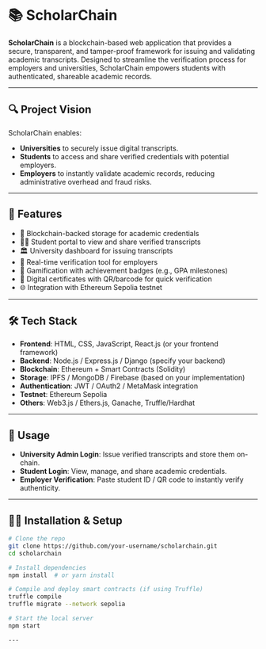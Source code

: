# 📚 ScholarChain

**ScholarChain** is a blockchain-based web application that provides a secure, transparent, and tamper-proof framework for issuing and validating academic transcripts. Designed to streamline the verification process for employers and universities, ScholarChain empowers students with authenticated, shareable academic records.

---

## 🔍 Project Vision

ScholarChain enables:
- **Universities** to securely issue digital transcripts.
- **Students** to access and share verified credentials with potential employers.
- **Employers** to instantly validate academic records, reducing administrative overhead and fraud risks.

---

## 🚀 Features

- 🔐 Blockchain-backed storage for academic credentials  
- 👨‍🎓 Student portal to view and share verified transcripts  
- 🏛️ University dashboard for issuing transcripts  
- 🧾 Real-time verification tool for employers  
- 🏅 Gamification with achievement badges (e.g., GPA milestones)  
- 📜 Digital certificates with QR/barcode for quick verification  
- 🌐 Integration with Ethereum Sepolia testnet  

---

## 🛠️ Tech Stack

- **Frontend**: HTML, CSS, JavaScript, React.js (or your frontend framework)
- **Backend**: Node.js / Express.js / Django (specify your backend)
- **Blockchain**: Ethereum + Smart Contracts (Solidity)
- **Storage**: IPFS / MongoDB / Firebase (based on your implementation)
- **Authentication**: JWT / OAuth2 / MetaMask integration
- **Testnet**: Ethereum Sepolia
- **Others**: Web3.js / Ethers.js, Ganache, Truffle/Hardhat

---
## 🧪 Usage

- **University Admin Login**: Issue verified transcripts and store them on-chain.
- **Student Login**: View, manage, and share academic credentials.
- **Employer Verification**: Paste student ID / QR code to instantly verify authenticity.

---

## 🧑‍💻 Installation & Setup

```bash
# Clone the repo
git clone https://github.com/your-username/scholarchain.git
cd scholarchain

# Install dependencies
npm install  # or yarn install

# Compile and deploy smart contracts (if using Truffle)
truffle compile
truffle migrate --network sepolia

# Start the local server
npm start

---

